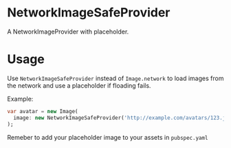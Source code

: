 # NetworkImageSafeProvider

A NetworkImageProvider with placeholder.

# Usage

Use `NetworkImageSafeProvider` instead of `Image.network` to load images from the network and use a placeholder if floading fails.

Example:
``` dart
var avatar = new Image(
  image: new NetworkImageSafeProvider('http://example.com/avatars/123.jpg', placeholder: 'assets/placeholder.png'),
);
``` 

Remeber to add your placeholder image to your assets in `pubspec.yaml`